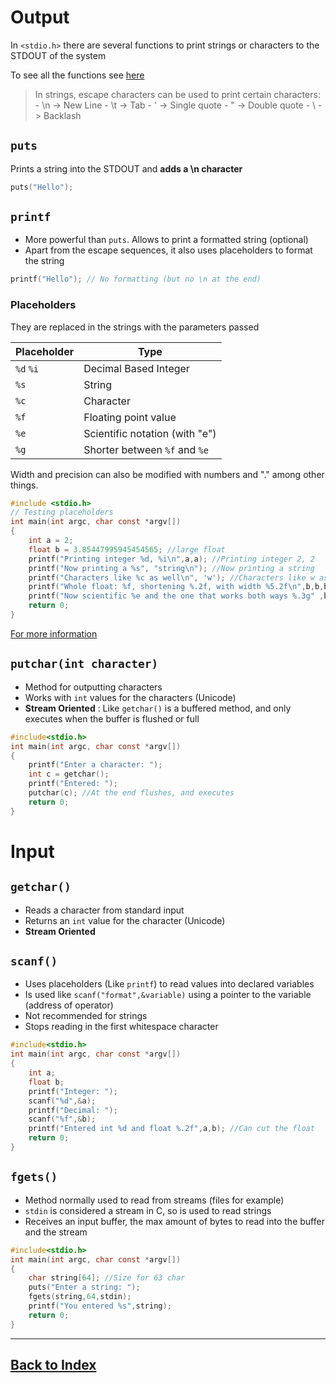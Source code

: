 # Output

In `<stdio.h>` there are several functions to print strings or characters to the STDOUT of the system

To see all the functions see [here](https://en.cppreference.com/w/c/io)

> In strings, escape characters can be used to print certain characters:
    - \n -> New Line
    - \t -> Tab
    - \' -> Single quote
    - \" -> Double quote
    - \\ -> Backlash 

## `puts`

Prints a string into the STDOUT and **adds a \n character**

```c
puts("Hello");
```

## `printf`

- More powerful than `puts`. Allows to print a formatted string (optional)
- Apart from the escape sequences, it also uses placeholders to format the string

```c
printf("Hello"); // No formatting (but no \n at the end)
```

### Placeholders

They are replaced in the strings with the parameters passed

Placeholder | Type
--- | ---
`%d` `%i` | Decimal Based Integer
`%s` | String
`%c` | Character
`%f` | Floating point value
`%e` | Scientific notation (with "e")
`%g` | Shorter between `%f` and `%e`

Width and precision can also be modified with numbers and "." among other things.

```c
#include <stdio.h>
// Testing placeholders
int main(int argc, char const *argv[])
{
    int a = 2;
    float b = 3.85447995945454565; //large float
    printf("Printing integer %d, %i\n",a,a); //Printing integer 2, 2
    printf("Now printing a %s", "string\n"); //Now printing a string
    printf("Characters like %c as well\n", 'w'); //Characters like w as well
    printf("Whole float: %f, shortening %.2f, with width %5.2f\n",b,b,b); // Whole float: 3.854480, shortening 3.85, with width  3.85
    printf("Now scientific %e and the one that works both ways %.3g" ,b,b); //Here %.3g prints 3.85, with 2-> 3.9
    return 0;
}
```

[For more information](https://www.tutorialspoint.com/c_standard_library/c_function_printf.htm)

## `putchar(int character)`

- Method for outputting characters
- Works with `int` values for the characters (Unicode)
- **Stream Oriented** : Like `getchar()` is a buffered method, and only executes when the buffer is flushed or full

```c
#include<stdio.h>
int main(int argc, char const *argv[])
{
    printf("Enter a character: ");
    int c = getchar();
    printf("Entered: ");
    putchar(c); //At the end flushes, and executes
    return 0;
}
```

# Input

## `getchar()`

- Reads a character from standard input
- Returns an `int` value for the character (Unicode)
- **Stream Oriented**

## `scanf()`

- Uses placeholders (Like `printf`) to read values into declared variables
- Is used like `scanf("format",&variable)` using a pointer to the variable (address of operator)
- Not recommended for strings
- Stops reading in the first whitespace character

```c
#include<stdio.h>
int main(int argc, char const *argv[])
{
    int a;
    float b;
    printf("Integer: ");
    scanf("%d",&a);
    printf("Decimal: ");
    scanf("%f",&b);
    printf("Entered int %d and float %.2f",a,b); //Can cut the float
    return 0;
}
```

## `fgets()`

- Method normally used to read from streams (files for example)
- `stdin` is considered a stream in C, so is used to read strings
- Receives an input buffer, the max amount of bytes to read into the buffer and the stream

```c
#include<stdio.h>
int main(int argc, char const *argv[])
{
    char string[64]; //Size for 63 char
    puts("Enter a string: ");
    fgets(string,64,stdin);
    printf("You entered %s",string);
    return 0;
}


```

------------------------------
## [Back to Index](./Aa_Index.md)